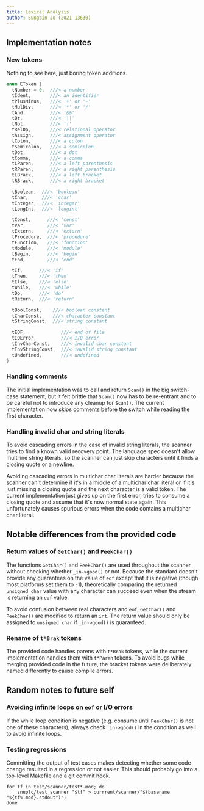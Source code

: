 ```yaml
---
title: Lexical Analysis
author: Sungbin Jo (2021-13630)
---
```


## Implementation notes

### New tokens

Nothing to see here, just boring token additions.

```c++
enum EToken {
  tNumber = 0,  ///< a number
  tIdent,       ///< an identifier
  tPlusMinus,   ///< '+' or '-'
  tMulDiv,      ///< '*' or '/'
  tAnd,         ///< '&&'
  tOr,          ///< '||'
  tNot,         ///< '!'
  tRelOp,       ///< relational operator
  tAssign,      ///< assignment operator
  tColon,       ///< a colon
  tSemicolon,   ///< a semicolon
  tDot,         ///< a dot
  tComma,       ///< a comma
  tLParen,      ///< a left parenthesis
  tRParen,      ///< a right parenthesis
  tLBrack,      ///< a left bracket
  tRBrack,      ///< a right bracket

  tBoolean,  ///< 'boolean'
  tChar,     ///< 'char'
  tInteger,  ///< 'integer'
  tLongInt,  ///< 'longint'

  tConst,      ///< 'const'
  tVar,        ///< 'var'
  tExtern,     ///< 'extern'
  tProcedure,  ///< 'procedure'
  tFunction,   ///< 'function'
  tModule,     ///< 'module'
  tBegin,      ///< 'begin'
  tEnd,        ///< 'end'

  tIf,      ///< 'if'
  tThen,    ///< 'then'
  tElse,    ///< 'else'
  tWhile,   ///< 'while'
  tDo,      ///< 'do'
  tReturn,  ///< 'return'

  tBoolConst,    ///< boolean constant
  tCharConst,    ///< character constant
  tStringConst,  ///< string constant

  tEOF,             ///< end of file
  tIOError,         ///< I/O error
  tInvCharConst,    ///< invalid char constant
  tInvStringConst,  ///< invalid string constant
  tUndefined,       ///< undefined
}
```

### Handling comments

The initial implementation was to call and return `Scan()` in the big
switch-case statement, but it felt brittle that `Scan()` now has to be
re-entrant and to be careful not to introduce any cleanup for
`Scan()`. The current implementation now skips comments before the
switch while reading the first character.

### Handling invalid char and string literals

To avoid cascading errors in the case of invalid string literals, the
scanner tries to find a known valid recovery point. The language spec
doesn't allow multiline string literals, so the scanner can just skip
characters until it finds a closing quote or a newline.

Avoiding cascading errors in multichar char literals are harder
because the scanner can't determine if it's in a middle of a multichar
char literal or if it's just missing a closing quote and the next
character is a valid token. The current implementation just gives up
on the first error, tries to consume a closing quote and assume that
it's now normal state again. This unfortunately causes spurious errors
when the code contains a multichar char literal.

## Notable differences from the provided code

### Return values of `GetChar()` and `PeekChar()`

The functions `GetChar()` and `PeekChar()` are used throughout the
scanner without checking whether `_in->good()` or not. Because the
standard doesn't provide any guarantees on the value of `eof` except
that it is negative (though most platforms set them to -1),
theoretically comparing the returned `unsigned char` value with any
character can succeed even when the stream is returning an `eof`
value.

To avoid confusion between real characters and `eof`, `GetChar()` and
`PeekChar()` are modified to return an `int`. The return value should
only be assigned to `unsigned char` if `_in->good()` is guaranteed.

### Rename of `t*Brak` tokens

The provided code handles parens with `t*Brak` tokens, while the
current implementation handles them with `t*Paren` tokens. To avoid
bugs while merging provided code in the future, the bracket tokens
were deliberately named differently to cause compile errors.

## Random notes to future self

### Avoiding infinite loops on `eof` or I/O errors

If the while loop condition is negative (e.g. consume until
`PeekChar()` is not one of these characters), always check
`_in->good()` in the condition as well to avoid infinite loops.

### Testing regressions

Committing the output of test cases makes detecting whether some code
change resulted in a regression or not easier. This should probably go
into a top-level Makefile and a git commit hook.

```shell
for tf in test/scanner/test*.mod; do
    snuplc/test_scanner "$tf" > currrent/scanner/"$(basename "${tf%.mod}.stdout")";
done
```
